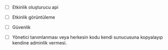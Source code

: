 * [ ] Etkinlik oluşturucu api
* [ ] Etkinlik görüntüleme
* [ ] Güvenlik
* [ ] Yönetici tanımlanması veya herkesin kodu kendi sunucusuna kopyalayıp kendine adminlik vermesi.


